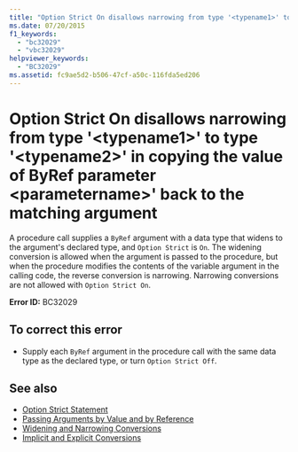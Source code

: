 ```yaml
---
title: "Option Strict On disallows narrowing from type '<typename1>' to type '<typename2>' in copying the value of ByRef parameter <parametername>' back to the matching argument"
ms.date: 07/20/2015
f1_keywords: 
  - "bc32029"
  - "vbc32029"
helpviewer_keywords: 
  - "BC32029"
ms.assetid: fc9ae5d2-b506-47cf-a50c-116fda5ed206
---
```

# Option Strict On disallows narrowing from type '\<typename1>' to type '\<typename2>' in copying the value of ByRef parameter \<parametername>' back to the matching argument
A procedure call supplies a `ByRef` argument with a data type that widens to the argument's declared type, and `Option Strict` is `On`. The widening conversion is allowed when the argument is passed to the procedure, but when the procedure modifies the contents of the variable argument in the calling code, the reverse conversion is narrowing. Narrowing conversions are not allowed with `Option Strict On`.  
  
 **Error ID:** BC32029  
  
## To correct this error  
  
- Supply each `ByRef` argument in the procedure call with the same data type as the declared type, or turn `Option Strict Off`.  
  
## See also

- [Option Strict Statement](../language-reference/statements/option-strict-statement.md)
- [Passing Arguments by Value and by Reference](../programming-guide/language-features/procedures/passing-arguments-by-value-and-by-reference.md)
- [Widening and Narrowing Conversions](../programming-guide/language-features/data-types/widening-and-narrowing-conversions.md)
- [Implicit and Explicit Conversions](../programming-guide/language-features/data-types/implicit-and-explicit-conversions.md)
